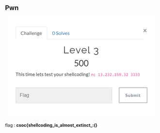 ## Pwn

<p align="center"><img src="header.png" width="" height=""/></p>


flag : **csoc\{shellcoding_is_almost_extinct_:(}**